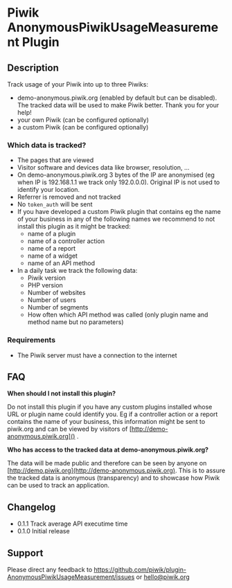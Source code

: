 # Piwik AnonymousPiwikUsageMeasurement Plugin

## Description

Track usage of your Piwik into up to three Piwiks:

* demo-anonymous.piwik.org (enabled by default but can be disabled). The tracked data will be used to make Piwik better. Thank you for your help!
* your own Piwik (can be configured optionally)
* a custom Piwik (can be configured optionally)

### Which data is tracked?

* The pages that are viewed
* Visitor software and devices data like browser, resolution, ...
* On demo-anonymous.piwik.org 3 bytes of the IP are anonymised (eg when IP is 192.168.1.1 we track only 192.0.0.0). Original IP is not used to identify your location.
* Referrer is removed and not tracked
* No `token_auth` will be sent
* If you have developed a custom Piwik plugin that contains eg the name of your business in any of the following names we recommend to not install this plugin as it might be tracked:
  * name of a plugin
  * name of a controller action
  * name of a report
  * name of a widget
  * name of an API method
* In a daily task we track the following data:
  * Piwik version
  * PHP version
  * Number of websites
  * Number of users
  * Number of segments
  * How often which API method was called (only plugin name and method name but no parameters)

### Requirements
* The Piwik server must have a connection to the internet

## FAQ

__When should I not install this plugin?__

Do not install this plugin if you have any custom plugins installed whose URL or plugin name could identify you. Eg if a controller action or a report
contains the name of your business, this information might be sent to piwik.org and can be viewed by visitors of [http://demo-anonymous.piwik.org]() .

__Who has access to the tracked data at demo-anonymous.piwik.org?__

The data will be made public and therefore can be seen by anyone on [http://demo.piwik.org](http://demo-anonymous.piwik.org).
This is to assure the tracked data is anonymous (transparency) and to showcase how Piwik can be used to track an application.

## Changelog

* 0.1.1 Track average API executime time
* 0.1.0 Initial release

## Support

Please direct any feedback to https://github.com/piwik/plugin-AnonymousPiwikUsageMeasurement/issues or [hello@piwik.org](mailto:hello@piwik.org)